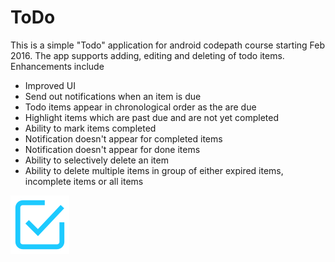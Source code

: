 # ToDo

This is a simple "Todo" application for android codepath course starting Feb 2016. The app supports adding, editing and deleting of todo items. Enhancements include

* Improved UI
* Send out notifications when an item is due
* Todo items appear in chronological order as the are due
* Highlight items which are past due and are not yet completed
* Ability to mark items completed
* Notification doesn't appear for completed items
* Notification doesn't appear for done items
* Ability to selectively delete an item
* Ability to delete multiple items in group of either expired items, incomplete items or all items

![alt tag](https://raw.githubusercontent.com/deborshisaha/CronU/master/app/src/main/res/drawable/checked_checkbox.png)
